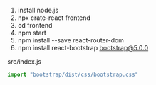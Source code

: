 1. install node.js
2. npx crate-react frontend
3. cd frontend
4. npm start
5. npm install --save react-router-dom
6. npm install react-bootstrap bootstrap@5.0.0


src/index.js
```js
import "bootstrap/dist/css/bootstrap.css"

```


